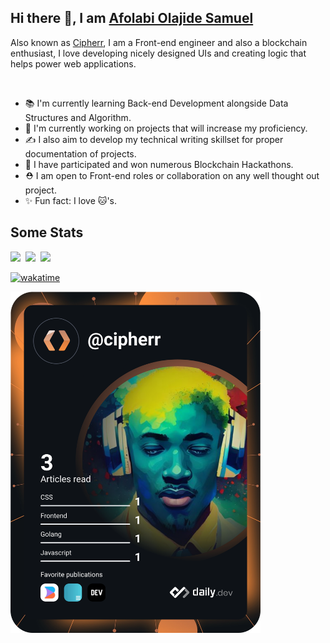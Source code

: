 ## Hi there 👋, I am [Afolabi Olajide Samuel](https://linkedin.com/in/afolabi-olajide)

 Also known as [Cipherr](https://cipherr.netlify.app), I am a Front-end engineer and also a blockchain enthusiast, I love developing nicely designed UIs and creating logic that helps power web applications. 

<br>

- 📚 I'm currently learning Back-end Development alongside Data Structures and Algorithm.
- 💨 I'm currently working on projects that will increase my proficiency.
- ✍️ I also aim to develop my technical writing skillset for proper documentation of projects.
- 🏅 I have participated and won numerous Blockchain Hackathons.
- ⛑️ I am open to Front-end roles or collaboration on any well thought out project.
- ✨ Fun fact: I love 🐱's.


## Some Stats
<div>
<a href="https://github.com/anuraghazra/github-readme-stats"><img height="145em" src="https://github-readme-stats-bpires.vercel.app/api?username=AfolabiOlajide&hide_title=true&line_height=25&hide_rank=false&theme=dark&show_icons=true&hide_border=true"></a>&nbsp;
<a href="https://github.com/denvercoder1/github-readme-streak-stats"><img height="145em" src="https://github-readme-streak-stats.herokuapp.com/?user=AfolabiOlajide&theme=dark&hide_border=true"></a>&nbsp;
<a href="https://github.com/anuraghazra/github-readme-stats"><img height="129.6em" src="https://github-readme-stats-bpires.vercel.app/api/top-langs/?username=AfolabiOlajide&layout=compact&card_width=400&hide_title=true&theme=dark&t&langs_count=10&hide_border=true"></a>&nbsp;
</div>

[![wakatime](https://wakatime.com/badge/user/08a8b131-0ac9-48c5-b610-0f9792546dda.svg)](https://wakatime.com/@08a8b131-0ac9-48c5-b610-0f9792546dda)

[//]: <> (<a href="https://app.daily.dev/cipherr"><img src="https://api.daily.dev/devcards/90a1119f9e4f4063aeb7b82915755293.png?r=eta" width="400" alt="Afolabi Olajide Samuel's Dev Card"/></a>)
<a href="https://app.daily.dev/cipherr"><img src="https://github.com/AfolabiOlajide/AfolabiOlajide/blob/main/devcard.svg" width="400" alt="Afolabi Olajide Samuel's Dev Card"/></a>
